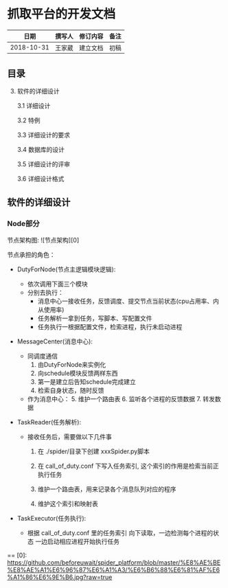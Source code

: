 # 抓取平台的开发文档

|**日期**|**撰写人**|**修订内容**|**备注**|
|:-----:|:-------:|:---------:|:-----:|
|2018-10-31|王家葳|建立文档|初稿|

## 目录

3. 软件的详细设计

	3.1 详细设计 
	
	3.2 特例
	
	3.3 详细设计的要求
	
	3.4 数据库的设计
	
	3.5 详细设计的评审
	
	3.6 详细设计格式
	
## 软件的详细设计

### Node部分

节点架构图:
![节点架构][0]

节点承担的角色：

- DutyForNode(节点主逻辑模块逻辑):
	- 依次调用下面三个模块
	- 分别去执行：
		- 消息中心一接收任务，反馈调度、提交节点当前状态(cpu占用率、内从使用率)
		- 任务解析一拿到任务，写脚本、写配置文件
		- 任务执行一根据配置文件，检索进程，执行未启动进程
- MessageCenter(消息中心):
	- 同调度通信
		1. 由DutyForNode来实例化
   		2. 向schedule模块反馈两样东西
   		3. 第一是建立后告知schedule完成建立
   		4. 检索自身状态，随时反馈
   - 作为消息中心：
   		5. 维护一个路由表
   		6. 监听各个进程的反馈数据
   		7. 转发数据
  
- TaskReader(任务解析):
	- 接收任务后，需要做以下几件事
   		1. 在 ./spider/目录下创建 xxxSpider.py脚本
    	
    	2. 在 call_of_duty.conf 下写入任务索引,
        这个索引的作用是检索当前正执行任务
      
      	3. 维护一个路由表，用来记录各个消息队列对应的程序
      
      	4. 维护这个索引和映射表
      	
- TaskExecutor(任务执行):
	- 根据 call_of_duty.conf 里的任务索引
    向下读取，一边检测每个进程的状态
    一边启动相应进程开始执行任务
  
 ==
 [0]: https://github.com/beforeuwait/spider_platform/blob/master/%E8%AE%BE%E8%AE%A1%E6%96%87%E6%A1%A3/%E6%B6%88%E6%81%AF%E6%A1%86%E6%9E%B6.jpg?raw=true